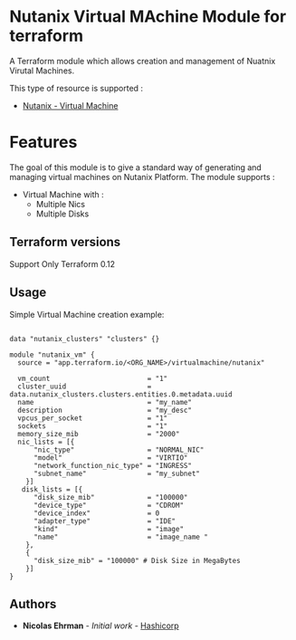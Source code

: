 # Nutanix Virtual MAchine Module for terraform

A Terraform module which allows creation and management of Nuatnix Virutal Machines.

This type of resource is supported :
- [Nutanix - Virtual Machine](https://www.terraform.io/docs/providers/nutanix/r/virtual_machine.html)

# Features

The goal of this module is to give a standard way of generating and managing virtual machines on Nutanix Platform.
The module supports :

- Virtual Machine with :
    - Multiple Nics
    - Multiple Disks


## Terraform versions

Support Only Terraform 0.12

## Usage

Simple Virtual Machine creation example: 

```hcl

data "nutanix_clusters" "clusters" {}

module "nutanix_vm" {
  source = "app.terraform.io/<ORG_NAME>/virtualmachine/nutanix"

  vm_count                        = "1"
  cluster_uuid                    = data.nutanix_clusters.clusters.entities.0.metadata.uuid
  name                            = "my_name"
  description                     = "my_desc"
  vpcus_per_socket                = "1"
  sockets                         = "1"  
  memory_size_mib                 = "2000"
  nic_lists = [{
      "nic_type"                  = "NORMAL_NIC"
      "model"                     = "VIRTIO"
      "network_function_nic_type" = "INGRESS"
      "subnet_name"               = "my_subnet"
    }]
   disk_lists = [{
      "disk_size_mib"             = "100000" 
      "device_type"               = "CDROM"  
      "device_index"              = 0
      "adapter_type"              = "IDE"
      "kind"                      = "image"
      "name"                      = "image_name "
    },
    {
      "disk_size_mib" = "100000" # Disk Size in MegaBytes
    }]
}
```

## Authors

* **Nicolas Ehrman** - *Initial work* - [Hashicorp](https://www.hashicorp.com)



